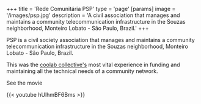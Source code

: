 +++
title = 'Rede Comunitária PSP'
type = 'page'
[params]
    image = '/images/psp.jpg'
    description = 'A civil association that manages and maintains a community telecommunication infrastructure in the Souzas neighborhood, Monteiro Lobato - São Paulo, Brazil.'
+++


PSP is a civil society association that manages and maintains a community telecommunication infrastructure in the Souzas neighborhood, Monteiro Lobato - São Paulo, Brazil.

This was the [coolab collective's](https://coolab.org) most vital experience in funding and maintaining all the technical needs of a community network.

See the movie


{{< youtube hUlhmBF6Bms >}}
